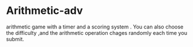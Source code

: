 # Arithmetic-adv
arithmetic game with a timer and a scoring system .
You can also choose the difficulty ,and the arithmetic operation chages randomly each time you submit.
